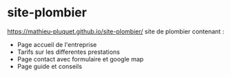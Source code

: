 # site-plombier
https://mathieu-pluquet.github.io/site-plombier/
site de plombier contenant :
- Page accueil de l'entreprise
- Tarifs sur les differentes prestations
- Page contact avec formulaire et google map
- Page guide et conseils

